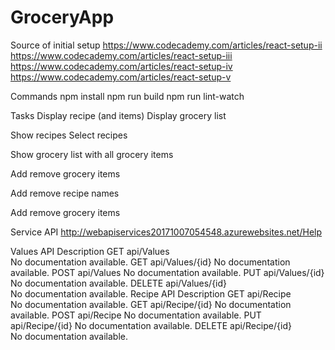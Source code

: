 # GroceryApp

Source of initial setup
https://www.codecademy.com/articles/react-setup-ii
https://www.codecademy.com/articles/react-setup-iii
https://www.codecademy.com/articles/react-setup-iv
https://www.codecademy.com/articles/react-setup-v

Commands
npm install
npm run build
npm run lint-watch

Tasks
Display recipe (and items)
Display grocery list

Show recipes
Select recipes

Show grocery list with all grocery items


Add remove grocery items

Add remove recipe names

Add remove grocery items

Service API
http://webapiservices20171007054548.azurewebsites.net/Help

Values
API	Description
GET api/Values	
No documentation available.
GET api/Values/{id}	
No documentation available.
POST api/Values	
No documentation available.
PUT api/Values/{id}	
No documentation available.
DELETE api/Values/{id}	
No documentation available.
Recipe
API	Description
GET api/Recipe	
No documentation available.
GET api/Recipe/{id}	
No documentation available.
POST api/Recipe	
No documentation available.
PUT api/Recipe/{id}	
No documentation available.
DELETE api/Recipe/{id}	
No documentation available.
